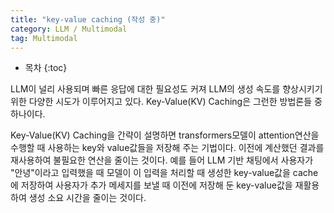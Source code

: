 ```yaml
---
title: "key-value caching (작성 중)"
category: LLM / Multimodal
tag: Multimodal
---
```








* 목차
{:toc}












LLM이 널리 사용되며 빠른 응답에 대한 필요성도 커져 LLM의 생성 속도를 향상시키기 위한 다양한 시도가 이루어지고 있다. Key-Value(KV) Caching은 그런한 방법론들 중 하나이다. 

Key-Value(KV) Caching을 간략이 설명하면 transformers모델이 attention연산을 수행할 때 사용하는 key와 value값들을 저장해 주는 기법이다. 이전에 계산했던 결과를 재사용하여 불필요한 연산을 줄이는 것이다. 예를 들어 LLM 기반 채팅에서 사용자가 "안녕"이라고 입력했을 때 모델이 이 입력을 처리할 때 생성한 key-value값을 cache에 저장하여 사용자가 추가 메세지를 보낼 때 이전에 저장해 둔 key-value값을 재활용하여 생성 소요 시간을 줄이는 것이다.
